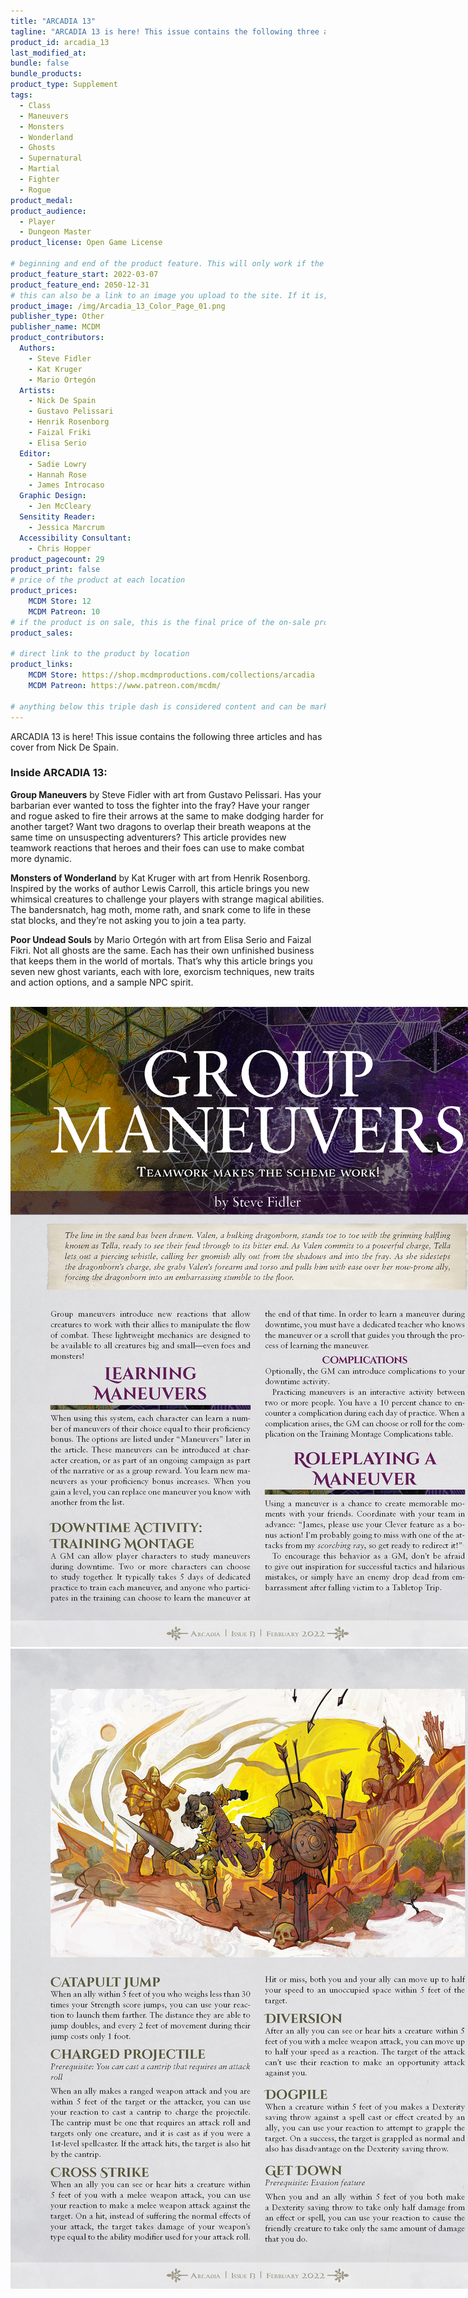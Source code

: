 ```yaml
---
title: "ARCADIA 13"
tagline: "ARCADIA 13 is here! This issue contains the following three articles and has cover from Nick De Spain."
product_id: arcadia_13
last_modified_at:
bundle: false
bundle_products:
product_type: Supplement
tags:
  - Class
  - Maneuvers
  - Monsters
  - Wonderland
  - Ghosts
  - Supernatural
  - Martial
  - Fighter
  - Rogue
product_medal: 
product_audience:
  - Player
  - Dungeon Master
product_license: Open Game License

# beginning and end of the product feature. This will only work if the site is updated within several weeks of when the feature is supposed to happen. Making a new post counts as updating.
product_feature_start: 2022-03-07
product_feature_end: 2050-12-31
# this can also be a link to an image you upload to the site. If it is, it must start with a "/" or be a full link
product_image: /img/Arcadia_13_Color_Page_01.png
publisher_type: Other
publisher_name: MCDM
product_contributors:
  Authors:
    - Steve Fidler
    - Kat Kruger
    - Mario Ortegón
  Artists:
    - Nick De Spain
    - Gustavo Pelissari
    - Henrik Rosenborg
    - Faizal Friki
    - Elisa Serio
  Editor:
    - Sadie Lowry
    - Hannah Rose
    - James Introcaso
  Graphic Design:
    - Jen McCleary
  Sensitity Reader:
    - Jessica Marcrum
  Accessibility Consultant:
    - Chris Hopper
product_pagecount: 29
product_print: false
# price of the product at each location
product_prices:
    MCDM Store: 12
    MCDM Patreon: 10
# if the product is on sale, this is the final price of the on-sale product for each location that it is on sale. The sales % will be calculated and displayed based on the difference between product_prices and product_sales
product_sales:

# direct link to the product by location
product_links:
    MCDM Store: https://shop.mcdmproductions.com/collections/arcadia
    MCDM Patreon: https://www.patreon.com/mcdm/

# anything below this triple dash is considered content and can be markup or html. It should be fully HTML compatible as long as your tags are formatted correctly.
---
```


ARCADIA 13 is here! This issue contains the following three articles and has cover from Nick De Spain.

### Inside ARCADIA 13:

**Group Maneuvers** by Steve Fidler with art from Gustavo Pelissari. Has your barbarian ever wanted to toss the fighter into the fray? Have your ranger and rogue asked to fire their arrows at the same to make dodging harder for another target? Want two dragons to overlap their breath weapons at the same time on unsuspecting adventurers? This article provides new teamwork reactions that heroes and their foes can use to make combat more dynamic.

**Monsters of Wonderland** by Kat Kruger with art from Henrik Rosenborg. Inspired by the works of author Lewis Carroll, this article brings you new whimsical creatures to challenge your players with strange magical abilities. The bandersnatch, hag moth, mome rath, and snark come to life in these stat blocks, and they’re not asking you to join a tea party.

**Poor Undead Souls** by Mario Ortegón with art from Elisa Serio and Faizal Fikri. Not all ghosts are the same. Each has their own unfinished business that keeps them in the world of mortals. That’s why this article brings you seven new ghost variants, each with lore, exorcism techniques, new traits and action options, and a sample NPC spirit. 

<br />

<img src="/img/Arcadia_13_Color_Page_05.png" style="max-width: 800px;" />

<img src="/img/Arcadia_13_Color_Page_07.png" style="max-width: 800px;" />